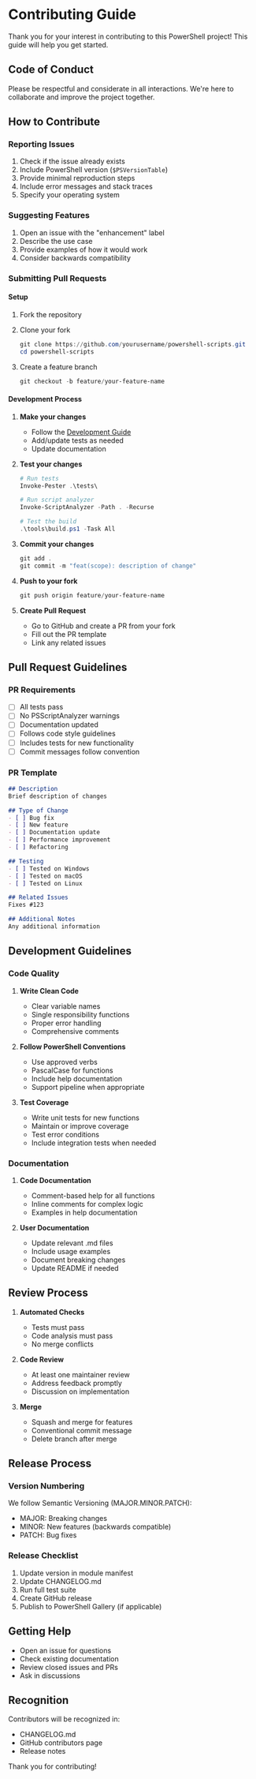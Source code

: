 # Contributing Guide

Thank you for your interest in contributing to this PowerShell project! This guide will help you get started.

## Code of Conduct

Please be respectful and considerate in all interactions. We're here to collaborate and improve the project together.

## How to Contribute

### Reporting Issues

1. Check if the issue already exists
2. Include PowerShell version (`$PSVersionTable`)
3. Provide minimal reproduction steps
4. Include error messages and stack traces
5. Specify your operating system

### Suggesting Features

1. Open an issue with the "enhancement" label
2. Describe the use case
3. Provide examples of how it would work
4. Consider backwards compatibility

### Submitting Pull Requests

#### Setup

1. Fork the repository
2. Clone your fork
   ```powershell
   git clone https://github.com/yourusername/powershell-scripts.git
   cd powershell-scripts
   ```

3. Create a feature branch
   ```powershell
   git checkout -b feature/your-feature-name
   ```

#### Development Process

1. **Make your changes**
   - Follow the [Development Guide](DEVELOPMENT.md)
   - Add/update tests as needed
   - Update documentation

2. **Test your changes**
   ```powershell
   # Run tests
   Invoke-Pester .\tests\

   # Run script analyzer
   Invoke-ScriptAnalyzer -Path . -Recurse

   # Test the build
   .\tools\build.ps1 -Task All
   ```

3. **Commit your changes**
   ```powershell
   git add .
   git commit -m "feat(scope): description of change"
   ```

4. **Push to your fork**
   ```powershell
   git push origin feature/your-feature-name
   ```

5. **Create Pull Request**
   - Go to GitHub and create a PR from your fork
   - Fill out the PR template
   - Link any related issues

## Pull Request Guidelines

### PR Requirements

- [ ] All tests pass
- [ ] No PSScriptAnalyzer warnings
- [ ] Documentation updated
- [ ] Follows code style guidelines
- [ ] Includes tests for new functionality
- [ ] Commit messages follow convention

### PR Template

```markdown
## Description
Brief description of changes

## Type of Change
- [ ] Bug fix
- [ ] New feature
- [ ] Documentation update
- [ ] Performance improvement
- [ ] Refactoring

## Testing
- [ ] Tested on Windows
- [ ] Tested on macOS
- [ ] Tested on Linux

## Related Issues
Fixes #123

## Additional Notes
Any additional information
```

## Development Guidelines

### Code Quality

1. **Write Clean Code**
   - Clear variable names
   - Single responsibility functions
   - Proper error handling
   - Comprehensive comments

2. **Follow PowerShell Conventions**
   - Use approved verbs
   - PascalCase for functions
   - Include help documentation
   - Support pipeline when appropriate

3. **Test Coverage**
   - Write unit tests for new functions
   - Maintain or improve coverage
   - Test error conditions
   - Include integration tests when needed

### Documentation

1. **Code Documentation**
   - Comment-based help for all functions
   - Inline comments for complex logic
   - Examples in help documentation

2. **User Documentation**
   - Update relevant .md files
   - Include usage examples
   - Document breaking changes
   - Update README if needed

## Review Process

1. **Automated Checks**
   - Tests must pass
   - Code analysis must pass
   - No merge conflicts

2. **Code Review**
   - At least one maintainer review
   - Address feedback promptly
   - Discussion on implementation

3. **Merge**
   - Squash and merge for features
   - Conventional commit message
   - Delete branch after merge

## Release Process

### Version Numbering

We follow Semantic Versioning (MAJOR.MINOR.PATCH):
- MAJOR: Breaking changes
- MINOR: New features (backwards compatible)
- PATCH: Bug fixes

### Release Checklist

1. Update version in module manifest
2. Update CHANGELOG.md
3. Run full test suite
4. Create GitHub release
5. Publish to PowerShell Gallery (if applicable)

## Getting Help

- Open an issue for questions
- Check existing documentation
- Review closed issues and PRs
- Ask in discussions

## Recognition

Contributors will be recognized in:
- CHANGELOG.md
- GitHub contributors page
- Release notes

Thank you for contributing!